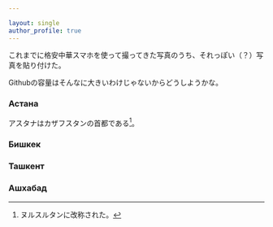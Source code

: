 ```yaml
---

layout: single
author_profile: true
---
```



これまでに格安中華スマホを使って撮ってきた写真のうち、それっぽい（？）写真を貼り付けた。

Githubの容量はそんなに大きいわけじゃないからどうしようかな。

### Астана
アスタナはカザフスタンの首都である[^mumu]。

[^mumu]: ヌルスルタンに改称された。

### Бишкек

### Ташкент

### Ашхабад


